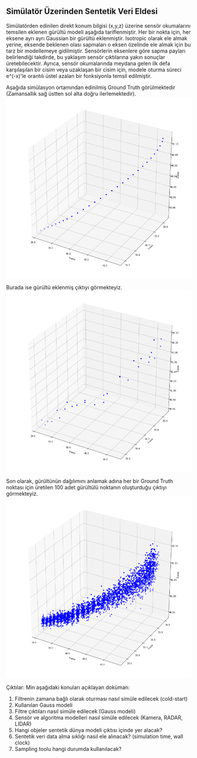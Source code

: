 ## Simülatör Üzerinden Sentetik Veri Eldesi

Simülatörden edinilen direkt konum bilgisi (x,y,z) üzerine sensör okumalarını temsilen eklenen gürültü modeli aşağıda tariflenmiştir.
Her bir nokta için, her eksene ayrı ayrı Gaussian bir gürültü eklenmiştir.
Isotropic olarak ele almak yerine, eksende beklenen olası sapmaları o eksen özelinde ele almak için bu tarz bir modellemeye gidilmiştir. Sensörlerin eksenlere göre sapma payları belirlendiği takdirde, bu yaklaşım sensör çıktılarına yakın sonuçlar üretebilecektir.
Ayrıca, sensör okumalarında meydana gelen ilk defa karşılaşılan bir cisim veya uzaklaşan bir cisim için, modele oturma süreci e^(-x)'le orantılı üstel azalan bir fonksiyonla temsil edilmiştir.

Aşağıda simülasyon ortamından edinilmiş Ground Truth görülmektedir (Zamansallık sağ üstten sol alta doğru ilerlemektedir).
<img src="https://github.com/etarakci-hvl/severalStuff/blob/master/sentetik1.png" width="600">

Burada ise gürültü eklenmiş çıktıyı görmekteyiz.
<img src="https://github.com/etarakci-hvl/severalStuff/blob/master/sentetik2.png" width="600">

Son olarak, gürültünün dağılımını anlamak adına her bir Ground Truth noktası için üretilen 100 adet gürültülü noktanın oluşturduğu çıktıyı görmekteyiz.
<img src="https://github.com/etarakci-hvl/severalStuff/blob/master/sentetik3.png" width="600">








Çıktılar:
Min aşağıdaki konuları açıklayan doküman:
1. Filtrenin zamana bağlı olarak oturması nasıl simüle edilecek (cold-start)
2. Kullanılan Gauss modeli
3. Filtre çıktıları nasıl simüle edilecek (Gauss modeli)
4. Sensör ve algoritma modelleri nasıl simüle edilecek (Kamera, RADAR, LIDAR)
5. Hangi objeler sentetik dünya modeli çıktısı içinde yer alacak? 
6. Sentetik veri data alma sıklığı nasıl ele alınacak? (simulation time, wall clock)
7. Sampling toolu hangi durumda kullanılacak?
